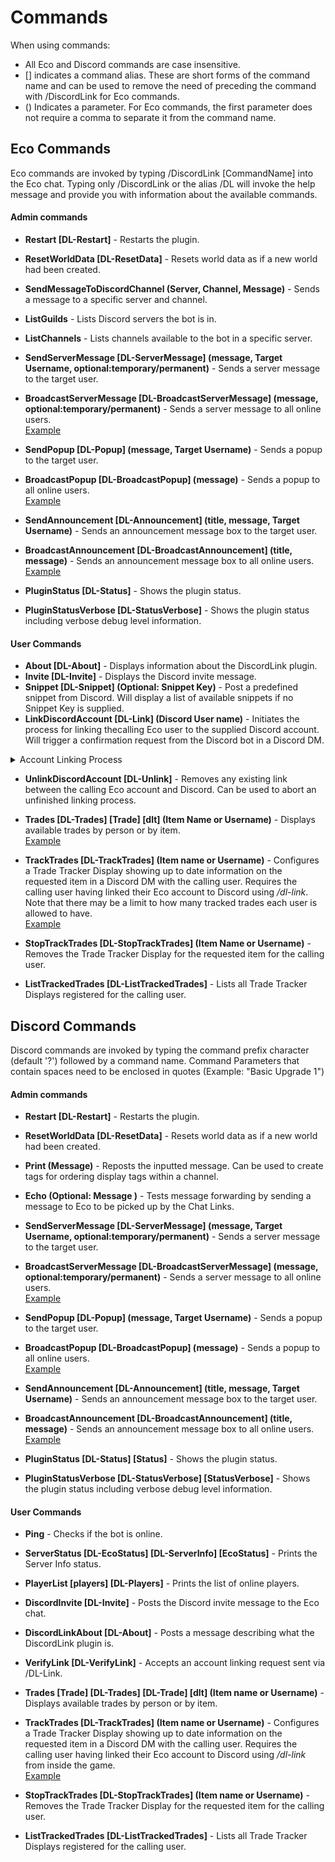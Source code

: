 # Commands
When using commands:
- All Eco and Discord commands are case insensitive.
- [] indicates a command alias.
These are short forms of the command name and can be used to remove the need of preceding the command with /DiscordLink for Eco commands.
- () Indicates a parameter.
For Eco commands, the first parameter does not require a comma to separate it from the command name.

## Eco Commands
Eco commands are invoked by typing /DiscordLink [CommandName] into the Eco chat.
Typing only /DiscordLink or the alias /DL will invoke the help message and provide you with information about the available commands.

#### Admin commands
* <b>Restart [DL-Restart]</b> - Restarts the plugin.
* <b>ResetWorldData [DL-ResetData]</b> - Resets world data as if a new world had been created.
* <b>SendMessageToDiscordChannel (Server, Channel, Message)</b> - Sends a message to a specific server and channel.
* <b>ListGuilds</b> - Lists Discord servers the bot is in.
* <b>ListChannels</b> - Lists channels available to the bot in a specific server.
* <b>SendServerMessage [DL-ServerMessage] (message, Target Username, optional:temporary/permanent)</b> - Sends a server message to the target user.
* <b>BroadcastServerMessage [DL-BroadcastServerMessage] (message, optional:temporary/permanent)</b> - Sends a server message to all online users.  
[Example](https://github.com/Eco-DiscordLink/EcoDiscordPlugin/blob/develop/images/features/commands/servermessage.png?raw=true)

* <b>SendPopup [DL-Popup] (message, Target Username)</b> - Sends a popup to the target user.  
* <b>BroadcastPopup [DL-BroadcastPopup] (message)</b> - Sends a popup to all online users.  
[Example](https://github.com/Eco-DiscordLink/EcoDiscordPlugin/blob/develop/images/features/commands/popupmessage.png)

* <b>SendAnnouncement [DL-Announcement] (title, message, Target Username)</b> - Sends an announcement message box to the target user.
* <b>BroadcastAnnouncement [DL-BroadcastAnnouncement] (title, message)</b> - Sends an announcement message box to all online users.  
[Example](https://github.com/Eco-DiscordLink/EcoDiscordPlugin/blob/develop/images/features/commands/announcementmessage.png?raw=true)

* <b>PluginStatus [DL-Status]</b> - Shows the plugin status.
* <b>PluginStatusVerbose [DL-StatusVerbose]</b> - Shows the plugin status including verbose debug level information.

#### User Commands
* <b>About [DL-About]</b> - Displays information about the DiscordLink plugin.
* <b>Invite [DL-Invite]</b> - Displays the Discord invite message.
* <b>Snippet [DL-Snippet] (Optional: Snippet Key)</b> - Post a predefined snippet from Discord. Will display a list of available snippets if no Snippet Key is supplied.
* <b>LinkDiscordAccount [DL-Link] (Discord User name)</b> - Initiates the process for linking thecalling Eco user to the supplied Discord account. Will trigger a confirmation request from the Discord bot in a Discord DM.
<details>
  <summary>Account Linking Process</summary>
  1. Run _dl-Link_ command from Eco and receive the verification message from the bot.  
  2. Run _dl-VerifyLink_ command as a response to the verification message.  
  ![Account Linking Verification](https://github.com/Eco-DiscordLink/EcoDiscordPlugin/blob/develop/images/features/commands/accountverification.png?raw=true)
  
</details>

* <b>UnlinkDiscordAccount [DL-Unlink]</b> - Removes any existing link between the calling Eco account and Discord. Can be used to abort an unfinished linking process.
* <b>Trades [DL-Trades] [Trade] [dlt] (Item Name or Username)</b> - Displays available trades by person or by item.  
[Example](https://github.com/Eco-DiscordLink/EcoDiscordPlugin/blob/develop/images/features/commands/ecotrades.png?raw=true)

* <b>TrackTrades [DL-TrackTrades] (Item name or Username)</b> - Configures a Trade Tracker Display showing up to date information on the requested item in a Discord DM with the calling user. Requires the calling user having linked their Eco account to Discord using _/dl-link_. Note that there may be a limit to how many tracked trades each user is allowed to have.  
[Example](https://github.com/Eco-DiscordLink/EcoDiscordPlugin/blob/develop/images/features/commands/discordtrades.png?raw=true)

* <b>StopTrackTrades [DL-StopTrackTrades] (Item Name or Username)</b> - Removes the Trade Tracker Display for the requested item for the calling user.
* <b>ListTrackedTrades [DL-ListTrackedTrades]</b> - Lists all Trade Tracker Displays registered for the calling user.

## Discord Commands
Discord commands are invoked by typing the command prefix character (default '?') followed by a command name.
Command Parameters that contain spaces need to be enclosed in quotes (Example: "Basic Upgrade 1")

#### Admin commands
* <b>Restart [DL-Restart]</b> - Restarts the plugin.
* <b>ResetWorldData [DL-ResetData]</b> - Resets world data as if a new world had been created.
* <b>Print (Message)</b> - Reposts the inputted message. Can be used to create tags for ordering display tags within a channel.
* <b>Echo (Optional: Message )</b> - Tests message forwarding by sending a message to Eco to be picked up by the Chat Links.
* <b>SendServerMessage [DL-ServerMessage] (message, Target Username, optional:temporary/permanent)</b> - Sends a server message to the target user.
* <b>BroadcastServerMessage [DL-BroadcastServerMessage] (message, optional:temporary/permanent)</b> - Sends a server message to all online users.  
[Example](https://github.com/Eco-DiscordLink/EcoDiscordPlugin/blob/develop/images/features/commands/servermessage.png?raw=true)

* <b>SendPopup [DL-Popup] (message, Target Username)</b> - Sends a popup to the target user.
* <b>BroadcastPopup [DL-BroadcastPopup] (message)</b> - Sends a popup to all online users.  
[Example](https://github.com/Eco-DiscordLink/EcoDiscordPlugin/blob/develop/images/features/commands/popupmessage.png)

* <b>SendAnnouncement [DL-Announcement] (title, message, Target Username)</b> - Sends an announcement message box to the target user.
* <b>BroadcastAnnouncement [DL-BroadcastAnnouncement] (title, message)</b> - Sends an announcement message box to all online users.  
[Example](https://github.com/Eco-DiscordLink/EcoDiscordPlugin/blob/develop/images/features/commands/announcementmessage.png?raw=true)

* <b>PluginStatus [DL-Status] [Status]</b> - Shows the plugin status.
* <b>PluginStatusVerbose [DL-StatusVerbose] [StatusVerbose]</b> - Shows the plugin status including verbose debug level information.

#### User Commands
* <b>Ping</b> - Checks if the bot is online.
* <b>ServerStatus [DL-EcoStatus] [DL-ServerInfo] [EcoStatus]</b> - Prints the Server Info status.
* <b>PlayerList [players] [DL-Players]</b> - Prints the list of online players.
* <b>DiscordInvite [DL-Invite]</b> - Posts the Discord invite message to the Eco chat.
* <b>DiscordLinkAbout [DL-About]</b> - Posts a message describing what the DiscordLink plugin is.
* <b>VerifyLink [DL-VerifyLink]</b> - Accepts an account linking request sent via /DL-Link.
* <b>Trades [Trade] [DL-Trades] [DL-Trade] [dlt] (Item name or Username)</b> - Displays available trades by person or by item.
* <b>TrackTrades [DL-TrackTrades] (Item name or Username)</b> - Configures a Trade Tracker Display showing up to date information on the requested item in a Discord DM with the calling user. Requires the calling user having linked their Eco account to Discord using _/dl-link_ from inside the game.  
[Example](https://github.com/Eco-DiscordLink/EcoDiscordPlugin/blob/develop/images/features/commands/discordtrades.png?raw=true)

* <b>StopTrackTrades [DL-StopTrackTrades] (Item name or Username)</b> - Removes the Trade Tracker Display for the requested item for the calling user.
* <b>ListTrackedTrades [DL-ListTrackedTrades]</b> - Lists all Trade Tracker Displays registered for the calling user.

